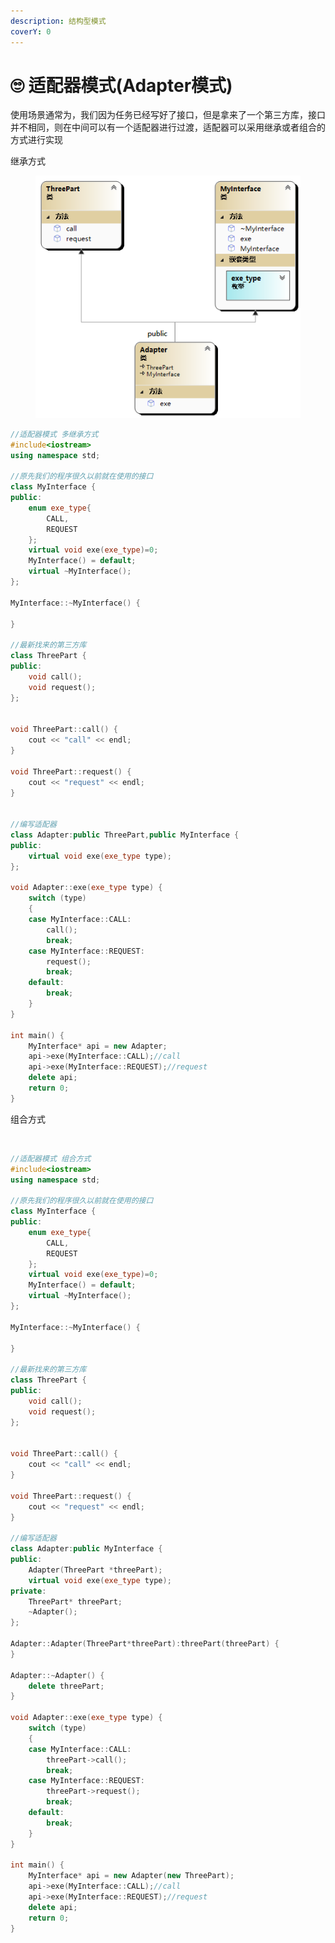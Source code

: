 ```yaml
---
description: 结构型模式
coverY: 0
---
```


# 🙄 适配器模式(Adapter模式)

使用场景通常为，我们因为任务已经写好了接口，但是拿来了一个第三方库，接口并不相同，则在中间可以有一个适配器进行过渡，适配器可以采用继承或者组合的方式进行实现

继承方式

<figure><img src="../../.gitbook/assets/ClassDiagram22.png" alt=""><figcaption></figcaption></figure>

```cpp
//适配器模式 多继承方式
#include<iostream>
using namespace std;

//原先我们的程序很久以前就在使用的接口
class MyInterface {
public:
	enum exe_type{
		CALL,
		REQUEST
	};
	virtual void exe(exe_type)=0;
	MyInterface() = default;
	virtual ~MyInterface();
};

MyInterface::~MyInterface() {

}

//最新找来的第三方库
class ThreePart {
public:
	void call();
	void request();
};


void ThreePart::call() {
	cout << "call" << endl;
}

void ThreePart::request() {
	cout << "request" << endl;
}


//编写适配器
class Adapter:public ThreePart,public MyInterface {
public:
	virtual void exe(exe_type type);
};

void Adapter::exe(exe_type type) {
	switch (type)
	{
	case MyInterface::CALL:
		call();
		break;
	case MyInterface::REQUEST:
		request();
		break;
	default:
		break;
	}
}

int main() {
	MyInterface* api = new Adapter;
	api->exe(MyInterface::CALL);//call
	api->exe(MyInterface::REQUEST);//request
	delete api;
	return 0;
}

```

组合方式

<figure><img src="../../../.gitbook/assets/ClassDiagram23.png" alt=""><figcaption></figcaption></figure>

```cpp
//适配器模式 组合方式
#include<iostream>
using namespace std;

//原先我们的程序很久以前就在使用的接口
class MyInterface {
public:
	enum exe_type{
		CALL,
		REQUEST
	};
	virtual void exe(exe_type)=0;
	MyInterface() = default;
	virtual ~MyInterface();
};

MyInterface::~MyInterface() {

}

//最新找来的第三方库
class ThreePart {
public:
	void call();
	void request();
};


void ThreePart::call() {
	cout << "call" << endl;
}

void ThreePart::request() {
	cout << "request" << endl;
}

//编写适配器
class Adapter:public MyInterface {
public:
	Adapter(ThreePart *threePart);
	virtual void exe(exe_type type);
private:
	ThreePart* threePart;
	~Adapter();
};

Adapter::Adapter(ThreePart*threePart):threePart(threePart) {
}

Adapter::~Adapter() {
	delete threePart;
}

void Adapter::exe(exe_type type) {
	switch (type)
	{
	case MyInterface::CALL:
		threePart->call();
		break;
	case MyInterface::REQUEST:
		threePart->request();
		break;
	default:
		break;
	}
}

int main() {
	MyInterface* api = new Adapter(new ThreePart);
	api->exe(MyInterface::CALL);//call
	api->exe(MyInterface::REQUEST);//request
	delete api;
	return 0;
}

```
